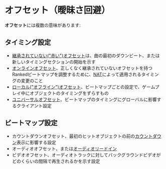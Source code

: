 # オフセット（曖昧さ回避）

**オフセット**には複数の意味があります:

## タイミング設定

- [継承されていない("赤い")オフセット](/wiki/Beatmapping/Offset)は、曲の最初のダウンビート、または新しいタイミングセクションの開始を示す
- [オンラインオフセット](/wiki/Beatmap/Online_offset)、正しくなく継承されていないオフセットを持つRankedビートマップを調整するために、[NAT](/wiki/People/The_Team/Nomination_Assessment_Team)によって適用されるタイミングの変更のこと
- [ローカル("オフライン")オフセット](/wiki/Glossary/Local_song_offset)、ビートマップごとの設定で、ゲームプレイ中にオブジェクトのタイミングをずらすもの
- [ユニバーサルオフセット](/wiki/Universal_offset)、ビートマップのタイミングにグローバルに影響するクライアント設定

## ビートマップ設定

- カウントダウンオフセット、最初のヒットオブジェクトの前の[カウントダウン](/wiki/Beatmapping/Countdown)表示に影響する設定
- オーディオオフセット、または[オーディオリードイン](/wiki/Glossary/Lead-in)
- ビデオオフセット、オーディオトラックに対してバックグラウンドビデオがどのくらいの間隔で再生されるかを示す設定
